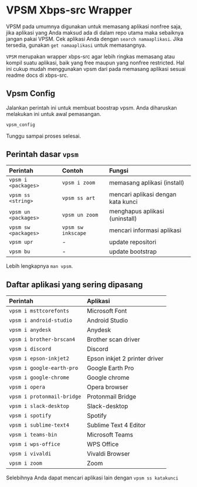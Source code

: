 # VPSM Xbps-src Wrapper

VPSM pada umumnya digunakan untuk memasang aplikasi nonfree saja, jika aplikasi yang Anda maksud ada di dalam repo utama maka sebaiknya jangan pakai VPSM. Cek aplikasi Anda dengan `search namaaplikasi`. Jika tersedia, gunakan `get namaaplikasi` untuk memasangnya.

`VPSM` merupakan wrapper xbps-src agar lebih ringkas memasang atau kompil suatu aplikasi, baik yang free maupun yang nonfree restricted. Hal ini cukup mudah menggunakan vpsm dari pada memasang aplikasi sesuai readme docs di xbps-src.

## Vpsm Config

Jalankan perintah ini untuk membuat boostrap vpsm. Anda diharuskan melakukan ini untuk awal pemasangan.

```bash
vpsm_config
```

Tunggu sampai proses selesai.

## Perintah dasar `vpsm`

Perintah              | Contoh              |Fungsi
 :---                 | :---                | :---
`vpsm i <packages>`   | `vpsm i zoom`       | memasang aplikasi (install)
`vpsm ss <string>`    | `vpsm ss art`       | mencari aplikasi dengan kata kunci
`vpsm un <packages>`  | `vpsm un zoom`      | menghapus aplikasi (uninstall)
`vpsm sw <packages>`  | `vpsm sw inkscape`  | mencari informasi aplikasi
`vpsm upr`            | -                   | update repositori
`vpsm bu`             | -                   | update bootstrap

Lebih lengkapnya `man vpsm`.

## Daftar aplikasi yang sering dipasang

Perintah                  | Aplikasi
 :---                     | :--- 
`vpsm i msttcorefonts`    | Microsoft Font
`vpsm i android-studio`   | Android Studio
`vpsm i anydesk`          | Anydesk
`vpsm i brother-brscan4`  | Brother scan driver
`vpsm i discord`          | Discord
`vpsm i epson-inkjet2`    | Epson inkjet 2 printer driver
`vpsm i google-earth-pro` | Google Earth Pro
`vpsm i google-chrome`    | Google chrome
`vpsm i opera`            | Opera browser
`vpsm i protonmail-bridge`| Protonmail Bridge
`vpsm i slack-desktop`    | Slack-desktop
`vpsm i spotify`          | Spotify
`vpsm i sublime-text4`    | Sublime Text 4 Editor
`vpsm i teams-bin`        | Microsoft Teams
`vpsm i wps-office`       | WPS Office
`vpsm i vivaldi`          | Vivaldi Browser
`vpsm i zoom`             | Zoom

Selebihnya Anda dapat mencari aplikasi lain dengan `vpsm ss katakunci`
